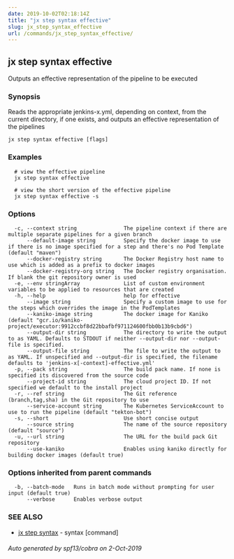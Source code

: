 ```yaml
---
date: 2019-10-02T02:18:14Z
title: "jx step syntax effective"
slug: jx_step_syntax_effective
url: /commands/jx_step_syntax_effective/
---
```

## jx step syntax effective

Outputs an effective representation of the pipeline to be executed

### Synopsis

Reads the appropriate jenkins-x.yml, depending on context, from the current directory, if one exists, and outputs an effective representation of the pipelines

```
jx step syntax effective [flags]
```

### Examples

```
  # view the effective pipeline
  jx step syntax effective
  
  # view the short version of the effective pipeline
  jx step syntax effective -s
```

### Options

```
  -c, --context string               The pipeline context if there are multiple separate pipelines for a given branch
      --default-image string         Specify the docker image to use if there is no image specified for a step and there's no Pod Template (default "maven")
      --docker-registry string       The Docker Registry host name to use which is added as a prefix to docker images
      --docker-registry-org string   The Docker registry organisation. If blank the git repository owner is used
  -e, --env stringArray              List of custom environment variables to be applied to resources that are created
  -h, --help                         help for effective
      --image string                 Specify a custom image to use for the steps which overrides the image in the PodTemplates
      --kaniko-image string          The docker image for Kaniko (default "gcr.io/kaniko-project/executor:9912ccbf8d22bbafbf971124600fbb0b13b9cbd6")
      --output-dir string            The directory to write the output to as YAML. Defaults to STDOUT if neither --output-dir nor --output-file is specified.
      --output-file string           The file to write the output to as YAML. If unspecified and --output-dir is specified, the filename defaults to 'jenkins-x[-context]-effective.yml'
  -p, --pack string                  The build pack name. If none is specified its discovered from the source code
      --project-id string            The cloud project ID. If not specified we default to the install project
  -r, --ref string                   The Git reference (branch,tag,sha) in the Git repository to use
      --service-account string       The Kubernetes ServiceAccount to use to run the pipeline (default "tekton-bot")
  -s, --short                        Use short concise output
      --source string                The name of the source repository (default "source")
  -u, --url string                   The URL for the build pack Git repository
      --use-kaniko                   Enables using kaniko directly for building docker images (default true)
```

### Options inherited from parent commands

```
  -b, --batch-mode   Runs in batch mode without prompting for user input (default true)
      --verbose      Enables verbose output
```

### SEE ALSO

* [jx step syntax](/commands/jx_step_syntax/)	 - syntax [command]

###### Auto generated by spf13/cobra on 2-Oct-2019
